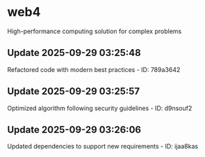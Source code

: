 # web4
High-performance computing solution for complex problems

## Update 2025-09-29 03:25:48
Refactored code with modern best practices - ID: 789a3642


## Update 2025-09-29 03:25:57
Optimized algorithm following security guidelines - ID: d9nsouf2


## Update 2025-09-29 03:26:06
Updated dependencies to support new requirements - ID: ijaa8kas

